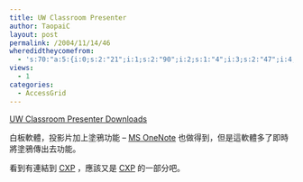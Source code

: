 ```yaml
---
title: UW Classroom Presenter
author: TaopaiC
layout: post
permalink: /2004/11/14/46
wheredidtheycomefrom:
  - 's:70:"a:5:{i:0;s:2:"21";i:1;s:2:"90";i:2;s:1:"4";i:3;s:2:"47";i:4;s:2:"45";}";'
views:
  - 1
categories:
  - AccessGrid
---
```

[UW Classroom Presenter Downloads][1]

白板軟體，投影片加上塗鴉功能 &#8211; [MS OneNote][2] 也做得到，但是這軟體多了即時將塗鴉傳出去功能。

看到有連結到 [CXP][3] ，應該又是 [CXP][3] 的一部分吧。

 [1]: http://www.cs.washington.edu/education/dl/presenter/
 [2]: http://www.microsoft.com/taiwan/office/onenote/prodinfo/default.mspx
 [3]: http://www.conferencexp.net/
